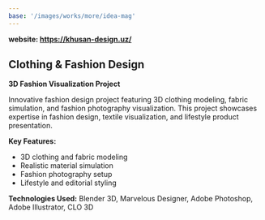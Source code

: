 ```yaml
---
base: '/images/works/more/idea-mag'
---
```


**website: https://khusan-design.uz/**

## Clothing & Fashion Design

**3D Fashion Visualization Project**

Innovative fashion design project featuring 3D clothing modeling, fabric simulation, and fashion photography visualization. This project showcases expertise in fashion design, textile visualization, and lifestyle product presentation.

**Key Features:**

- 3D clothing and fabric modeling
- Realistic material simulation
- Fashion photography setup
- Lifestyle and editorial styling

**Technologies Used:** Blender 3D, Marvelous Designer, Adobe Photoshop, Adobe Illustrator, CLO 3D
